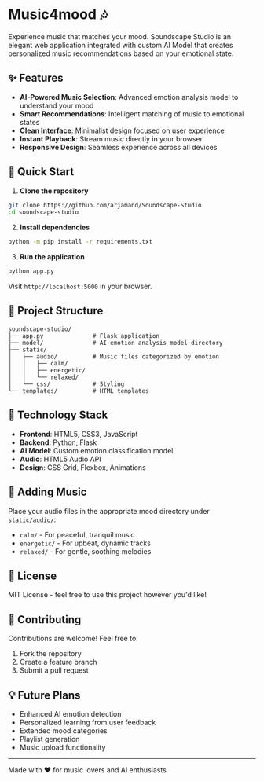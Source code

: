 # Music4mood 🎶

Experience music that matches your mood. Soundscape Studio is an elegant web application integrated with custom AI Model that creates personalized music recommendations based on your emotional state.
## ✨ Features

- **AI-Powered Music Selection**: Advanced emotion analysis model to understand your mood
- **Smart Recommendations**: Intelligent matching of music to emotional states
- **Clean Interface**: Minimalist design focused on user experience
- **Instant Playback**: Stream music directly in your browser
- **Responsive Design**: Seamless experience across all devices

## 🚀 Quick Start

1. **Clone the repository**
```bash
git clone https://github.com/arjamand/Soundscape-Studio
cd soundscape-studio
```

2. **Install dependencies**
```bash
python -m pip install -r requirements.txt
```

3. **Run the application**
```bash
python app.py
```

Visit `http://localhost:5000` in your browser.

## 📁 Project Structure

```
soundscape-studio/
├── app.py              # Flask application
├── model/              # AI emotion analysis model directory
├── static/
│   ├── audio/          # Music files categorized by emotion
│   │   ├── calm/
│   │   ├── energetic/
│   │   └── relaxed/
│   └── css/            # Styling
└── templates/          # HTML templates
```

## 🔧 Technology Stack

- **Frontend**: HTML5, CSS3, JavaScript
- **Backend**: Python, Flask
- **AI Model**: Custom emotion classification model
- **Audio**: HTML5 Audio API
- **Design**: CSS Grid, Flexbox, Animations

## 🎵 Adding Music

Place your audio files in the appropriate mood directory under `static/audio/`:
- `calm/` - For peaceful, tranquil music
- `energetic/` - For upbeat, dynamic tracks
- `relaxed/` - For gentle, soothing melodies

## 📝 License

MIT License - feel free to use this project however you'd like!

## 🤝 Contributing

Contributions are welcome! Feel free to:
1. Fork the repository
2. Create a feature branch
3. Submit a pull request

## 💡 Future Plans

- Enhanced AI emotion detection
- Personalized learning from user feedback
- Extended mood categories
- Playlist generation
- Music upload functionality
---

Made with ❤️ for music lovers and AI enthusiasts